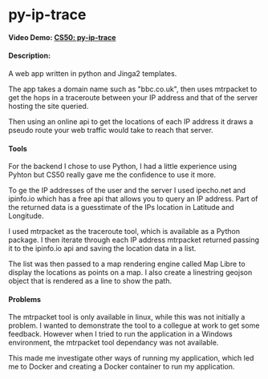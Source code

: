 # py-ip-trace

#### Video Demo: [CS50: py-ip-trace](https://youtu.be/D9mMqd29v20)

#### Description:

A web app written in python and Jinga2 templates.

The app takes a domain name such as "bbc.co.uk", then uses mtrpacket to get the hops in a traceroute between your IP address and that of the server hosting the site queried. 

Then using an online api to get the locations of each IP address it draws a pseudo route your web traffic would take to reach that server.

#### Tools

For the backend I chose to use Python, I had a little experience using Pyhton but CS50 really gave me the confidence to use it more.

To ge the IP addresses of the user and the server I used ipecho.net and ipinfo.io which has a free api that allows you to query an IP address. Part of the returned data is a guesstimate of the IPs location in Latitude and Longitude.

I used mtrpacket as the traceroute tool, which is available as a Python package. I then iterate through each IP address mtrpacket returned passing it to the ipinfo.io api and saving the location data in a list.

The list was then passed to a map rendering engine called Map Libre to display the locations as points on a map. I also create a linestring geojson object that is rendered as a line to show the path.

#### Problems

The mtrpacket tool is only available in linux, while this was not initially a problem. I wanted to demonstrate the tool to a collegue at work to get some feedback. However when I tried to run the application in a Windows environment, the mtrpacket tool dependancy was not available.

This made me investigate other ways of running my application, which led me to Docker and creating a Docker container to run my application.
